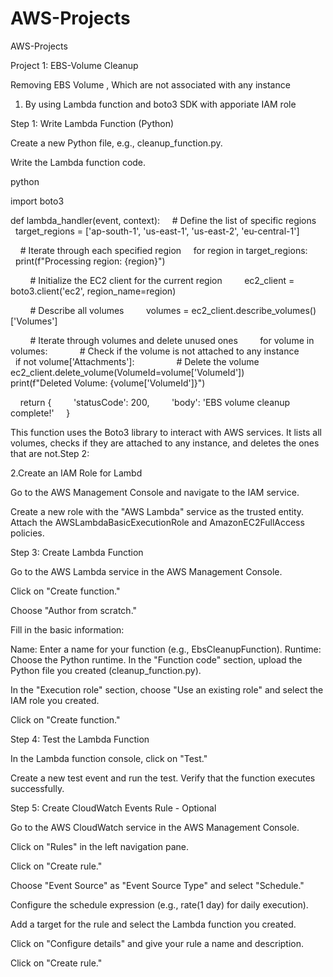 # AWS-Projects
AWS-Projects

Project 1: EBS-Volume Cleanup

Removing EBS Volume , Which are not associated with any instance

1.  By using Lambda function and boto3 SDK with apporiate IAM role

Step 1: Write Lambda Function (Python)

Create a new Python file, e.g., cleanup_function.py.

Write the Lambda function code.

python

import boto3

def lambda_handler(event, context):
    # Define the list of specific regions
    target_regions = ['ap-south-1', 'us-east-1', 'us-east-2', 'eu-central-1']

    # Iterate through each specified region
    for region in target_regions:
        print(f"Processing region: {region}")

        # Initialize the EC2 client for the current region
        ec2_client = boto3.client('ec2', region_name=region)

        # Describe all volumes
        volumes = ec2_client.describe_volumes()['Volumes']

        # Iterate through volumes and delete unused ones
        for volume in volumes:
            # Check if the volume is not attached to any instance
            if not volume['Attachments']:
                # Delete the volume
                ec2_client.delete_volume(VolumeId=volume['VolumeId'])
                print(f"Deleted Volume: {volume['VolumeId']}")

    return {
        'statusCode': 200,
        'body': 'EBS volume cleanup complete!'
    }

This function uses the Boto3 library to interact with AWS services. It lists all volumes, checks if they are attached to any instance, and deletes the ones that are not.Step 2: 




2.Create an IAM Role for Lambd

Go to the AWS Management Console and navigate to the IAM service.

Create a new role with the "AWS Lambda" service as the trusted entity. Attach the AWSLambdaBasicExecutionRole and AmazonEC2FullAccess policies.

Step 3: Create Lambda Function

Go to the AWS Lambda service in the AWS Management Console.

Click on "Create function."

Choose "Author from scratch."

Fill in the basic information:

Name: Enter a name for your function (e.g., EbsCleanupFunction).
Runtime: Choose the Python runtime.
In the "Function code" section, upload the Python file you created (cleanup_function.py).

In the "Execution role" section, choose "Use an existing role" and select the IAM role you created.

Click on "Create function."


Step 4: Test the Lambda Function

In the Lambda function console, click on "Test."

Create a new test event and run the test. Verify that the function executes successfully.


Step 5: Create CloudWatch Events Rule  - Optional

Go to the AWS CloudWatch service in the AWS Management Console.

Click on "Rules" in the left navigation pane.

Click on "Create rule."

Choose "Event Source" as "Event Source Type" and select "Schedule."

Configure the schedule expression (e.g., rate(1 day) for daily execution).

Add a target for the rule and select the Lambda function you created.

Click on "Configure details" and give your rule a name and description.

Click on "Create rule."